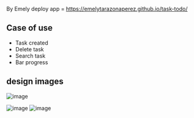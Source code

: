 By Emely
deploy app = https://emelytarazonaperez.github.io/task-todo/

## Case of use
- Task created
- Delete task
- Search task
- Bar progress

## design images
 ![image](https://github.com/EmelyTarazonaPerez/task-todo/assets/122141594/a74a2ab1-cf8f-42aa-9fbc-f9fe918072b3)

  ![image](https://github.com/EmelyTarazonaPerez/task-todo/assets/122141594/34440d97-a06d-4ca9-9868-80dce7a658f1) ![image](https://github.com/EmelyTarazonaPerez/task-todo/assets/122141594/8a07bfdc-8b0a-4292-8170-b1a9cbbcaba6)



